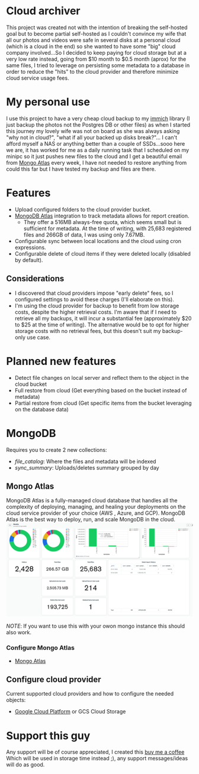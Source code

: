 # Cloud archiver

This project was created not with the intention of breaking the self-hosted goal but to become partial self-hosted as I couldn't convince my wife that all our photos and videos were safe in several disks at a personal cloud (which is a cloud in the end) so she wanted to have some "big" cloud company involved...So I decided to keep paying for cloud storage but at a very low rate instead, going from $10 month to $0.5 month (aprox) for the same files, I tried to leverage on persisting some metadata to a database in order to reduce the "hits" to the cloud provider and therefore minimize cloud service usage fees.

# My personal use

I use this project to have a very cheap cloud backup to my [immich](https://immich.app/) library (I just backup the photos not the Postgres DB or other files) as when I started this journey my lovely wife was not on board as she was always asking "why not in cloud?", "what if all your backed up disks break?"... I can't afford myself a NAS or anything better than a couple of SSDs...sooo here we are, it has worked for me as a daily running task that I scheduled on my minipc so it just pushes new files to the cloud and I get a beautiful email from [Mongo Atlas](https://account.mongodb.com/) every week, I have not needed to restore anything from could this far but I have tested my backup and files are there.

# Features

- Upload configured folders to the cloud provider bucket.
- [MongoDB Atlas](https://account.mongodb.com/) integration to track metadata allows for report creation.
    - They offer a 516MB always-free quota, which seems small but is sufficient for metadata. At the time of writing, with 25,683 registered files and 266GB of data, I was using only 7.67MB.
- Configurable sync between local locations and the cloud using cron expressions.
- Configurable delete of cloud items if they were deleted locally (disabled by default).

## Considerations

- I discovered that cloud providers impose "early delete" fees, so I configured settings to avoid these charges (I'll elaborate on this).
- I'm using the cloud provider for backup to benefit from low storage costs, despite the higher retrieval costs. I'm aware that if I need to retrieve all my backups, it will incur a substantial fee (approximately $20 to $25 at the time of writing). The alternative would be to opt for higher storage costs with no retrieval fees, but this doesn't suit my backup-only use case.

# Planned new features

- Detect file changes on local server and reflect them to the object in the cloud bucket
- Full restore from cloud (Get everything based on the bucket instead of metadata)
- Partial restore from cloud (Get specific items from the bucket leveraging on the database data)

# MongoDB

Requires you to create 2 new collections:

- *file_catalog*: Where the files and metadata will be indexed
- *sync_summary*: Uploads/deletes summary grouped by day

## Mongo Atlas

MongoDB Atlas is a fully-managed cloud database that handles all the complexity of deploying, managing, and healing your deployments on the cloud service provider of your choice (AWS , Azure, and GCP). MongoDB Atlas is the best way to deploy, run, and scale MongoDB in the cloud.
![Mongo Atlas report example](./mongo-atlas/ReportExample.png)

*NOTE*: If you want to use this with your owon mongo instance this should also work.

### Configure Mongo Atlas

- [Mongo Atlas](./mongo-atlas/MONGO-ATLAS-README.MD)


## Configure cloud provider

Current supported cloud providers and how to configure the needed objects:

- [Google Cloud Platform](./gcp/GCP-README.MD) or GCS Cloud Storage

# Support this guy

Any support will be of course appreciated, I created this [buy me a coffee](https://www.buymeacoffee.com/ringuerel) Which will be used in storage time instead ;), any support messages/ideas will do as good.